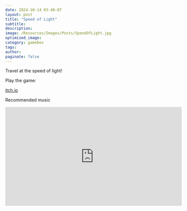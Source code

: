 ```yaml
---
date: 2024-10-14 03:48:07
layout: post
title: "Speed of Light"
subtitle:
description:
image: /Resources/Images/Posts/SpeedOfLight.jpg
optimized_image:
category: gameDev
tags:
author:
paginate: false
---
```


Travel at the speed of light!

Play the game:

[itch.io](https://anemocider.itch.io/speedoflight)

<p>Recommended music</p>
<iframe width="560" height="315" src="https://www.youtube.com/embed/6C5sfOOvWwA?si=6d26HoJNqnPNAJSK" title="YouTube video player" frameborder="0" allow="accelerometer; autoplay; clipboard-write; encrypted-media; gyroscope; picture-in-picture; web-share" referrerpolicy="strict-origin-when-cross-origin" allowfullscreen></iframe>